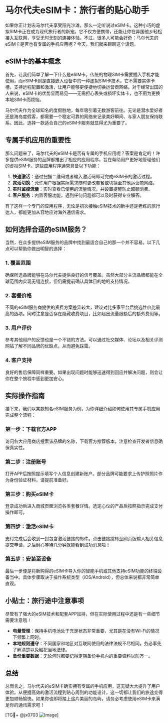 # 马尔代夫eSIM卡：旅行者的贴心助手

如果你正计划去马尔代夫享受阳光沙滩，那么一定听说过eSIM卡。这种小巧的虚拟SIM卡正在成为现代旅行者的新宠。它不仅方便携带，还能让你在异国他乡轻松接入互联网，享受无时无刻的连接体验。不过，很多人可能会好奇：马尔代夫的eSIM卡是否也有专属的手机应用呢？今天，我们就来聊聊这个话题。

## eSIM卡的基本概念

首先，让我们简单了解一下什么是eSIM卡。传统的物理SIM卡需要插入手机才能使用，而eSIM卡则是直接嵌入设备中的一种虚拟SIM卡技术。它不需要实体卡槽，支持远程配置和激活，让用户能够更便捷地切换运营商网络。对于经常出国的人来说，eSIM卡的优势显而易见——无需担心丢失或损坏实体卡，也不用为更换本地SIM卡而烦恼。

马尔代夫作为全球知名的度假胜地，每年吸引着无数游客前往。无论是潜水爱好者还是海岛度假客，都需要一个稳定可靠的网络来记录美好瞬间、与家人朋友保持联系。因此，选择一款适合自己的eSIM卡服务就显得尤为重要了。

## 专属手机应用的重要性

那么问题来了，马尔代夫的eSIM卡是否有专属的手机应用呢？答案是肯定的！许多提供eSIM服务的品牌都推出了相应的应用程序，旨在帮助用户更好地管理他们的虚拟SIM卡。这些应用程序通常具备以下功能：

1. **快速激活**：通过扫描二维码或者输入激活码即可完成eSIM卡的激活过程。
2. **灵活切换**：允许用户根据实际需求随时更改套餐或切换至其他运营商网络。
3. **实时监控流量**：实时查看已使用的流量情况，并设置提醒防止超额消费。
4. **客户服务**：内置客服功能，遇到任何问题都可以及时获得专业解答。

有了这样一个专门的应用程序，无论是初次接触eSIM技术的新手还是老练的旅行达人，都能更加从容地应对海外通信需求。

## 如何选择合适的eSIM服务？

当然，在众多提供eSIM服务的品牌中找到最适合自己的那一个并不容易。以下几点可以帮助你做出明智的选择：

### 1. 覆盖范围
确保所选品牌能够在马尔代夫提供良好的信号覆盖。虽然大部分主流品牌都能在全球范围内实现无缝连接，但仍需提前确认具体目的地的支持情况。

### 2. 套餐价格
不同的eSIM服务商提供的资费方案差异较大，建议对比多家平台后挑选性价比最高的选项。同时注意是否存在隐藏收费项目，比如超出流量限额后的额外费用等。

### 3. 用户评价
参考其他用户的反馈也是一个不错的方法。可以通过社交媒体、论坛以及相关评测网站了解不同品牌的优缺点，从而避免踩雷。

### 4. 客户支持
良好的售后保障同样重要。如果出现问题时能够迅速得到回应并解决问题，则会让你在整个旅程中感到更加安心。

## 实际操作指南

接下来，我们以某款知名eSIM服务为例，为你详细介绍如何使用其专属手机应用完成整个流程：

### 第一步：下载官方APP
访问各大应用商店搜索该品牌的名称，下载官方推荐版本。注意检查开发者信息确保真实性。

### 第二步：注册账号
打开APP后按照提示填写个人信息创建新账户。部分品牌可能要求上传护照照片作为身份验证材料，请提前准备好。

### 第三步：购买eSIM卡
登录成功后进入商城页面浏览各类套餐详情。选定心仪的产品后按照指示完成支付操作即可。

### 第四步：激活eSIM卡
支付完成后会收到一封包含激活链接的邮件。点击链接跳转至网页版输入相关信息提交申请，之后耐心等待几分钟就能看到成功消息啦！

### 第五步：安装至设备
最后一步便是将新购得的eSIM卡导入你的智能手机或其他支持eSIM功能的终端设备当中。具体步骤取决于操作系统类型（iOS/Android），但总体来说都非常简单直观。

## 小贴士：旅行途中注意事项

尽管有了强大的eSIM技术和配套APP加持，但在实际使用过程中还是有一些细节需要注意哦！

- **电量管理**：保持手机电池处于充足状态非常重要，尤其是在没有Wi-Fi的情况下频繁上网时。
- **本地规则遵守**：不同国家和地区对互联网使用的法律法规不尽相同，务必事先了解清楚以免触犯当地法律。
- **备份重要数据**：无论何时都要记得定期备份手机内的重要资料以防万一。

## 总结

总而言之，马尔代夫的eSIM卡确实拥有专属的手机应用，这无疑大大提升了用户体验。从便捷高效的激活流程到贴心周到的功能设计，这一切都让我们的旅途变得更加顺畅愉快。如果你也即将踏上这片美丽的岛屿，请务必考虑使用eSIM卡来满足你的通讯需求吧！

[TG💪+ @jx0703 ![Image](https://github.com/user-attachments/assets/dbca1d08-cadb-493c-b0ec-ad6f7a83f270)]